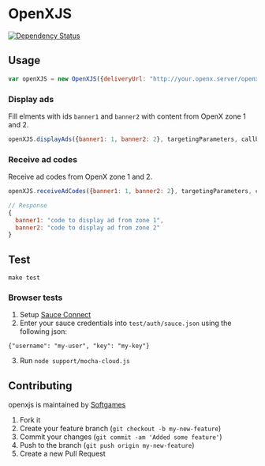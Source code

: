 # OpenXJS
[![Dependency Status](https://gemnasium.com/softgames/openxjs.png)](https://gemnasium.com/softgames/openxjs)

## Usage

```javascript
var openXJS = new OpenXJS({deliveryUrl: "http://your.openx.server/openx/www/delivery/"});
```

### Display ads
Fill elments with ids `banner1` and `banner2` with content from OpenX zone 1 and 2.

```javascript
openXJS.displayAds({banner1: 1, banner2: 2}, targetingParameters, callback);
```

### Receive ad codes
Receive ad codes from OpenX zone 1 and 2.

```javascript
openXJS.receiveAdCodes({banner1: 1, banner2: 2}, targetingParameters, callback);
```

```javascript
// Response
{
  banner1: "code to display ad from zone 1",
  banner2: "code to display ad from zone 2"
}
```

## Test

```
make test
```

### Browser tests
1. Setup [Sauce Connect](https://saucelabs.com/connect)
2. Enter your sauce credentials into `test/auth/sauce.json` using the following json:
```
{"username": "my-user", "key": "my-key"}
```
3. Run `node support/mocha-cloud.js`

## Contributing

openxjs is maintained by [Softgames](http://github.com/softgames)

1. Fork it
2. Create your feature branch (`git checkout -b my-new-feature`)
3. Commit your changes (`git commit -am 'Added some feature'`)
4. Push to the branch (`git push origin my-new-feature`)
5. Create a new Pull Request
